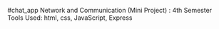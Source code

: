 #chat_app
Network and Communication (Mini Project) : 4th Semester
<br/>
Tools Used: html, css, JavaScript, Express
